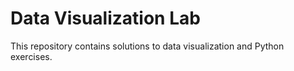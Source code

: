 # Data Visualization Lab
This repository contains solutions to data visualization and Python exercises.